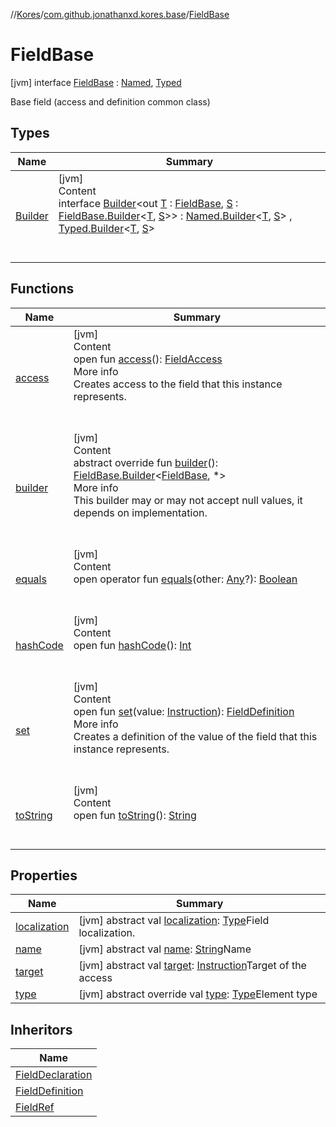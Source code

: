 //[Kores](../../index.md)/[com.github.jonathanxd.kores.base](../index.md)/[FieldBase](index.md)



# FieldBase  
 [jvm] interface [FieldBase](index.md) : [Named](../-named/index.md), [Typed](../-typed/index.md)

Base field (access and definition common class)

   


## Types  
  
|  Name|  Summary| 
|---|---|
| <a name="com.github.jonathanxd.kores.base/FieldBase.Builder///PointingToDeclaration/"></a>[Builder](-builder/index.md)| <a name="com.github.jonathanxd.kores.base/FieldBase.Builder///PointingToDeclaration/"></a>[jvm]  <br>Content  <br>interface [Builder](-builder/index.md)<out [T](-builder/index.md) : [FieldBase](index.md), [S](-builder/index.md) : [FieldBase.Builder](-builder/index.md)<[T](-builder/index.md), [S](-builder/index.md)>> : [Named.Builder](../-named/-builder/index.md)<[T](-builder/index.md), [S](-builder/index.md)> , [Typed.Builder](../-typed/-builder/index.md)<[T](-builder/index.md), [S](-builder/index.md)>   <br><br><br>


## Functions  
  
|  Name|  Summary| 
|---|---|
| <a name="com.github.jonathanxd.kores.base/FieldBase/access/#/PointingToDeclaration/"></a>[access](access.md)| <a name="com.github.jonathanxd.kores.base/FieldBase/access/#/PointingToDeclaration/"></a>[jvm]  <br>Content  <br>open fun [access](access.md)(): [FieldAccess](../-field-access/index.md)  <br>More info  <br>Creates access to the field that this instance represents.  <br><br><br>
| <a name="com.github.jonathanxd.kores.base/FieldBase/builder/#/PointingToDeclaration/"></a>[builder](builder.md)| <a name="com.github.jonathanxd.kores.base/FieldBase/builder/#/PointingToDeclaration/"></a>[jvm]  <br>Content  <br>abstract override fun [builder](builder.md)(): [FieldBase.Builder](-builder/index.md)<[FieldBase](index.md), *>  <br>More info  <br>This builder may or may not accept null values, it depends on implementation.  <br><br><br>
| <a name="kotlin/Any/equals/#kotlin.Any?/PointingToDeclaration/"></a>[equals](../../com.github.jonathanxd.kores.util/-simple-resolver/index.md#%5Bkotlin%2FAny%2Fequals%2F%23kotlin.Any%3F%2FPointingToDeclaration%2F%5D%2FFunctions%2F-1211764316)| <a name="kotlin/Any/equals/#kotlin.Any?/PointingToDeclaration/"></a>[jvm]  <br>Content  <br>open operator fun [equals](../../com.github.jonathanxd.kores.util/-simple-resolver/index.md#%5Bkotlin%2FAny%2Fequals%2F%23kotlin.Any%3F%2FPointingToDeclaration%2F%5D%2FFunctions%2F-1211764316)(other: [Any](https://kotlinlang.org/api/latest/jvm/stdlib/kotlin/-any/index.html)?): [Boolean](https://kotlinlang.org/api/latest/jvm/stdlib/kotlin/-boolean/index.html)  <br><br><br>
| <a name="kotlin/Any/hashCode/#/PointingToDeclaration/"></a>[hashCode](../../com.github.jonathanxd.kores.util/-simple-resolver/index.md#%5Bkotlin%2FAny%2FhashCode%2F%23%2FPointingToDeclaration%2F%5D%2FFunctions%2F-1211764316)| <a name="kotlin/Any/hashCode/#/PointingToDeclaration/"></a>[jvm]  <br>Content  <br>open fun [hashCode](../../com.github.jonathanxd.kores.util/-simple-resolver/index.md#%5Bkotlin%2FAny%2FhashCode%2F%23%2FPointingToDeclaration%2F%5D%2FFunctions%2F-1211764316)(): [Int](https://kotlinlang.org/api/latest/jvm/stdlib/kotlin/-int/index.html)  <br><br><br>
| <a name="com.github.jonathanxd.kores.base/FieldBase/set/#com.github.jonathanxd.kores.Instruction/PointingToDeclaration/"></a>[set](set.md)| <a name="com.github.jonathanxd.kores.base/FieldBase/set/#com.github.jonathanxd.kores.Instruction/PointingToDeclaration/"></a>[jvm]  <br>Content  <br>open fun [set](set.md)(value: [Instruction](../../com.github.jonathanxd.kores/-instruction/index.md)): [FieldDefinition](../-field-definition/index.md)  <br>More info  <br>Creates a definition of the value of the field that this instance represents.  <br><br><br>
| <a name="kotlin/Any/toString/#/PointingToDeclaration/"></a>[toString](../../com.github.jonathanxd.kores.util/-simple-resolver/index.md#%5Bkotlin%2FAny%2FtoString%2F%23%2FPointingToDeclaration%2F%5D%2FFunctions%2F-1211764316)| <a name="kotlin/Any/toString/#/PointingToDeclaration/"></a>[jvm]  <br>Content  <br>open fun [toString](../../com.github.jonathanxd.kores.util/-simple-resolver/index.md#%5Bkotlin%2FAny%2FtoString%2F%23%2FPointingToDeclaration%2F%5D%2FFunctions%2F-1211764316)(): [String](https://kotlinlang.org/api/latest/jvm/stdlib/kotlin/-string/index.html)  <br><br><br>


## Properties  
  
|  Name|  Summary| 
|---|---|
| <a name="com.github.jonathanxd.kores.base/FieldBase/localization/#/PointingToDeclaration/"></a>[localization](localization.md)| <a name="com.github.jonathanxd.kores.base/FieldBase/localization/#/PointingToDeclaration/"></a> [jvm] abstract val [localization](localization.md): [Type](https://docs.oracle.com/javase/8/docs/api/java/lang/reflect/Type.html)Field localization.   <br>
| <a name="com.github.jonathanxd.kores.base/FieldBase/name/#/PointingToDeclaration/"></a>[name](index.md#%5Bcom.github.jonathanxd.kores.base%2FFieldBase%2Fname%2F%23%2FPointingToDeclaration%2F%5D%2FProperties%2F-1211764316)| <a name="com.github.jonathanxd.kores.base/FieldBase/name/#/PointingToDeclaration/"></a> [jvm] abstract val [name](index.md#%5Bcom.github.jonathanxd.kores.base%2FFieldBase%2Fname%2F%23%2FPointingToDeclaration%2F%5D%2FProperties%2F-1211764316): [String](https://kotlinlang.org/api/latest/jvm/stdlib/kotlin/-string/index.html)Name   <br>
| <a name="com.github.jonathanxd.kores.base/FieldBase/target/#/PointingToDeclaration/"></a>[target](target.md)| <a name="com.github.jonathanxd.kores.base/FieldBase/target/#/PointingToDeclaration/"></a> [jvm] abstract val [target](target.md): [Instruction](../../com.github.jonathanxd.kores/-instruction/index.md)Target of the access   <br>
| <a name="com.github.jonathanxd.kores.base/FieldBase/type/#/PointingToDeclaration/"></a>[type](type.md)| <a name="com.github.jonathanxd.kores.base/FieldBase/type/#/PointingToDeclaration/"></a> [jvm] abstract override val [type](type.md): [Type](https://docs.oracle.com/javase/8/docs/api/java/lang/reflect/Type.html)Element type   <br>


## Inheritors  
  
|  Name| 
|---|
| <a name="com.github.jonathanxd.kores.base/FieldDeclaration///PointingToDeclaration/"></a>[FieldDeclaration](../-field-declaration/index.md)
| <a name="com.github.jonathanxd.kores.base/FieldDefinition///PointingToDeclaration/"></a>[FieldDefinition](../-field-definition/index.md)
| <a name="com.github.jonathanxd.kores.common/FieldRef///PointingToDeclaration/"></a>[FieldRef](../../com.github.jonathanxd.kores.common/-field-ref/index.md)

